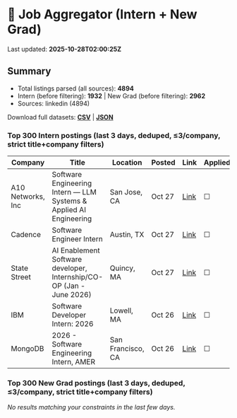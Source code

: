# 🔎 Job Aggregator (Intern + New Grad)

Last updated: **2025-10-28T02:00:25Z**

## Summary
- Total listings parsed (all sources): **4894**
- Intern (before filtering): **1932** | New Grad (before filtering): **2962**
- Sources: linkedin (4894)

Download full datasets: **[CSV](data/jobs.csv)** | **[JSON](data/jobs.json)**

### Top 300 Intern postings (last 3 days, deduped, ≤3/company, strict title+company filters)
| Company | Title | Location | Posted | Link | Applied |
|---|---|---|---|---|---|
| A10 Networks, Inc | Software Engineering Intern — LLM Systems & Applied AI Engineering | San Jose, CA | Oct 27 | [Link](https://www.linkedin.com/jobs/view/software-engineering-intern-%E2%80%94-llm-systems-applied-ai-engineering-at-a10-networks-inc-4332319534?position=9&pageNum=7&refId=IuAtUDulRvW2AvVFMI0nCQ%3D%3D&trackingId=b9teLUJMc7jzI2fb%2BAL7Yg%3D%3D) | ☐ |
| Cadence | Software Engineer Intern | Austin, TX | Oct 27 | [Link](https://www.linkedin.com/jobs/view/software-engineer-intern-at-cadence-4319175168?position=10&pageNum=2&refId=KUngoB%2F2TG4JU%2BzL4Qmifw%3D%3D&trackingId=3axwG5AucfTYf0J6Ku88ug%3D%3D) | ☐ |
| State Street | AI Enablement Software developer, Internship/CO-OP (Jan - June 2026) | Quincy, MA | Oct 27 | [Link](https://www.linkedin.com/jobs/view/ai-enablement-software-developer-internship-co-op-jan-june-2026-at-state-street-4305694673?position=5&pageNum=0&refId=n0qOEC9bJq1qLVsezG%2FO6g%3D%3D&trackingId=XSKkWdFoA98RelVmbeAf9A%3D%3D) | ☐ |
| IBM | Software Developer Intern: 2026 | Lowell, MA | Oct 26 | [Link](https://www.linkedin.com/jobs/view/software-developer-intern-2026-at-ibm-4287167212?position=9&pageNum=5&refId=jLvZzSXrXGVKD%2Be1j%2FuFhQ%3D%3D&trackingId=pYD5EF65CLA%2Bzh8N%2FY5YrQ%3D%3D) | ☐ |
| MongoDB | 2026 - Software Engineering Intern, AMER | San Francisco, CA | Oct 26 | [Link](https://www.linkedin.com/jobs/view/2026-software-engineering-intern-amer-at-mongodb-4300051303?position=1&pageNum=7&refId=DQz4ihym%2B2VHNSwT3IpqCA%3D%3D&trackingId=HlY41G8JQJjeJpLH9ovlUw%3D%3D) | ☐ |

### Top 300 New Grad postings (last 3 days, deduped, ≤3/company, strict title+company filters)
_No results matching your constraints in the last few days._
